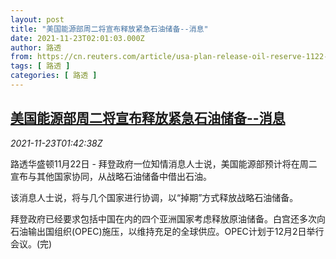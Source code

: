 ```yaml
---
layout: post
title: "美国能源部周二将宣布释放紧急石油储备--消息"
date: 2021-11-23T02:01:03.000Z
author: 路透
from: https://cn.reuters.com/article/usa-plan-release-oil-reserve-1122-mon-idCNKBS2I8045
tags: [ 路透 ]
categories: [ 路透 ]
---
```

<!--1637632863000-->
[美国能源部周二将宣布释放紧急石油储备--消息](https://cn.reuters.com/article/usa-plan-release-oil-reserve-1122-mon-idCNKBS2I8045)
------

<div>
<div><i>2021-11-23T01:42:38Z</i></div><p>路透华盛顿11月22日 - 拜登政府一位知情消息人士说，美国能源部预计将在周二宣布与其他国家协同，从战略石油储备中借出石油。</p><p>该消息人士说，将与几个国家进行协调，以“掉期”方式释放战略石油储备。</p><p>拜登政府已经要求包括中国在内的四个亚洲国家考虑释放原油储备。白宫还多次向石油输出国组织(OPEC)施压，以维持充足的全球供应。OPEC计划于12月2日举行会议。(完)</p>
</div>
